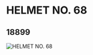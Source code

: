# HELMET NO. 68
## 18899
![HELMET NO. 68](https://lc-www-live-s.legocdn.com/media/bricks/5/2/6100921.jpg)